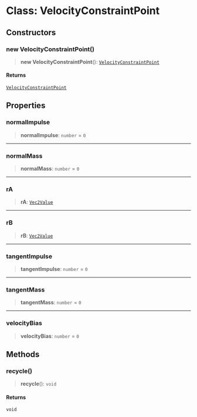 # Class: VelocityConstraintPoint

## Constructors

### new VelocityConstraintPoint()

> **new VelocityConstraintPoint**(): [`VelocityConstraintPoint`](VelocityConstraintPoint)

#### Returns

[`VelocityConstraintPoint`](VelocityConstraintPoint)

## Properties

### normalImpulse

> **normalImpulse**: `number` = `0`

***

### normalMass

> **normalMass**: `number` = `0`

***

### rA

> **rA**: [`Vec2Value`](../interfaces/Vec2Value)

***

### rB

> **rB**: [`Vec2Value`](../interfaces/Vec2Value)

***

### tangentImpulse

> **tangentImpulse**: `number` = `0`

***

### tangentMass

> **tangentMass**: `number` = `0`

***

### velocityBias

> **velocityBias**: `number` = `0`

## Methods

### recycle()

> **recycle**(): `void`

#### Returns

`void`
